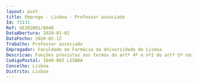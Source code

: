 ```yaml
--- 
layout: post
title: Emprego - Lisboa - Professor associado
Id: 73131
Ref: OE202001/0049
DataAbertura: 2020-01-02
DataFecho: 2020-02-12
Trabalho: Professor associado
Empregador: Faculdade de Farmácia da Universidade de Lisboa
Descricao: Funções previstas nos termos do artº 4º e nº2 do artº 5º nos termos do ECDU
CodigoPostal: 1649-003 LISBOA
Concelho: Lisboa
Distrito: Lisboa
--- 
```

